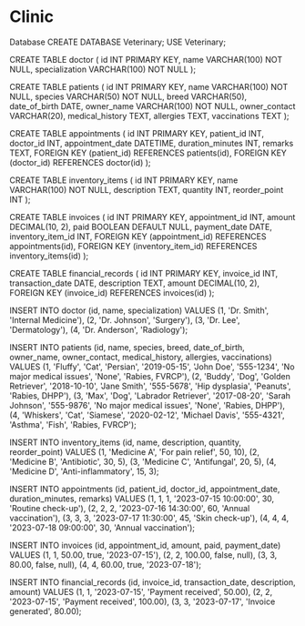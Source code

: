 # Clinic
Database
CREATE DATABASE Veterinary;
USE Veterinary;

CREATE TABLE doctor (
    id INT PRIMARY KEY,
    name VARCHAR(100) NOT NULL,
    specialization VARCHAR(100) NOT NULL
);


CREATE TABLE patients (
    id INT PRIMARY KEY,
    name VARCHAR(100) NOT NULL,
    species VARCHAR(50) NOT NULL,
    breed VARCHAR(50),
    date_of_birth DATE,
    owner_name VARCHAR(100) NOT NULL,
    owner_contact VARCHAR(20),
    medical_history TEXT,
    allergies TEXT,
    vaccinations TEXT
);


CREATE TABLE appointments (
    id INT PRIMARY KEY,
    patient_id INT,
    doctor_id INT,
    appointment_date DATETIME,
    duration_minutes INT,
    remarks TEXT,
    FOREIGN KEY (patient_id) REFERENCES patients(id),
    FOREIGN KEY (doctor_id) REFERENCES doctor(id)
);


CREATE TABLE inventory_items (
    id INT PRIMARY KEY,
    name VARCHAR(100) NOT NULL,
    description TEXT,
    quantity INT,
    reorder_point INT
);



CREATE TABLE invoices (
    id INT PRIMARY KEY,
    appointment_id INT,
    amount DECIMAL(10, 2),
    paid BOOLEAN DEFAULT NULL,
    payment_date DATE,
    inventory_item_id INT,
    FOREIGN KEY (appointment_id) REFERENCES appointments(id),
    FOREIGN KEY (inventory_item_id) REFERENCES inventory_items(id)
  );


CREATE TABLE financial_records (
    id INT PRIMARY KEY,
    invoice_id INT,
    transaction_date DATE,
    description TEXT,
    amount DECIMAL(10, 2),
    FOREIGN KEY (invoice_id) REFERENCES invoices(id)
);



INSERT INTO doctor (id, name, specialization) VALUES
(1, 'Dr. Smith', 'Internal Medicine'),
(2, 'Dr. Johnson', 'Surgery'),
(3, 'Dr. Lee', 'Dermatology'),
(4, 'Dr. Anderson', 'Radiology');


INSERT INTO patients (id, name, species, breed, date_of_birth, owner_name, owner_contact, medical_history, allergies, vaccinations) VALUES
(1, 'Fluffy', 'Cat', 'Persian', '2019-05-15', 'John Doe', '555-1234', 'No major medical issues', 'None', 'Rabies, FVRCP'),
(2, 'Buddy', 'Dog', 'Golden Retriever', '2018-10-10', 'Jane Smith', '555-5678', 'Hip dysplasia', 'Peanuts', 'Rabies, DHPP'),
(3, 'Max', 'Dog', 'Labrador Retriever', '2017-08-20', 'Sarah Johnson', '555-9876', 'No major medical issues', 'None', 'Rabies, DHPP'),
(4, 'Whiskers', 'Cat', 'Siamese', '2020-02-12', 'Michael Davis', '555-4321', 'Asthma', 'Fish', 'Rabies, FVRCP');



INSERT INTO inventory_items (id, name, description, quantity, reorder_point) VALUES
(1, 'Medicine A', 'For pain relief', 50, 10),
(2, 'Medicine B', 'Antibiotic', 30, 5),
(3, 'Medicine C', 'Antifungal', 20, 5),
(4, 'Medicine D', 'Anti-inflammatory', 15, 3);


INSERT INTO appointments (id, patient_id, doctor_id, appointment_date, duration_minutes, remarks) VALUES
(1, 1, 1, '2023-07-15 10:00:00', 30, 'Routine check-up'),
(2, 2, 2, '2023-07-16 14:30:00', 60, 'Annual vaccination'),
(3, 3, 3, '2023-07-17 11:30:00', 45, 'Skin check-up'),
(4, 4, 4, '2023-07-18 09:00:00', 30, 'Annual vaccination');


INSERT INTO invoices (id, appointment_id, amount, paid, payment_date) VALUES
(1, 1, 50.00, true, '2023-07-15'),
(2, 2, 100.00, false, null),
(3, 3, 80.00, false, null),
(4, 4, 60.00, true, '2023-07-18');


INSERT INTO financial_records (id, invoice_id, transaction_date, description, amount) VALUES
(1, 1, '2023-07-15', 'Payment received', 50.00),
(2, 2, '2023-07-15', 'Payment received', 100.00),
(3, 3, '2023-07-17', 'Invoice generated', 80.00);
